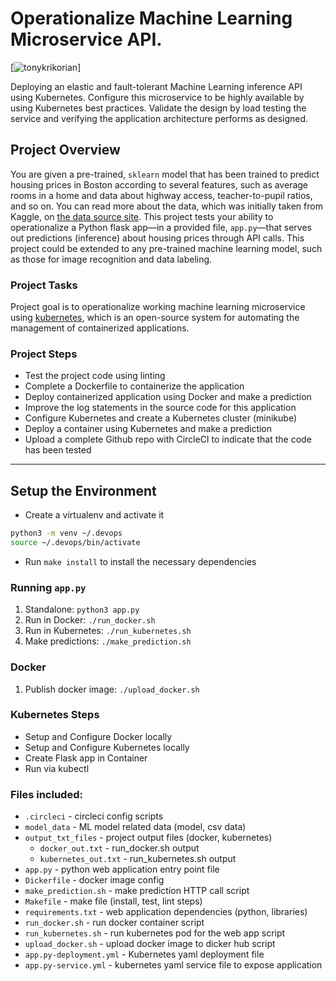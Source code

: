# Operationalize Machine Learning Microservice API.

[![tonykrikorian](https://circleci.com/gh/tonykrikorian/udacity-project04.svg?style=svg)]

Deploying an elastic and fault-tolerant Machine Learning inference API using Kubernetes. Configure this
microservice to be highly available by using Kubernetes best practices. Validate the design by load testing the service and verifying the application architecture performs as designed.

## Project Overview

You are given a pre-trained, `sklearn` model that has been trained to predict housing prices in Boston according to several features, such as average rooms in a home and data about highway access, teacher-to-pupil ratios, and so on. You can read more about the data, which was initially taken from Kaggle, on [the data source site](https://www.kaggle.com/c/boston-housing). This project tests your ability to operationalize a Python flask app—in a provided file, `app.py`—that serves out predictions (inference) about housing prices through API calls. This project could be extended to any pre-trained machine learning model, such as those for image recognition and data labeling.

### Project Tasks

Project goal is to operationalize working machine learning microservice using [kubernetes](https://kubernetes.io/), which is an open-source system for automating the management of containerized applications.

### Project Steps

* Test the project code using linting
* Complete a Dockerfile to containerize the application
* Deploy  containerized application using Docker and make a prediction
* Improve the log statements in the source code for this application
* Configure Kubernetes and create a Kubernetes cluster (minikube)
* Deploy a container using Kubernetes and make a prediction
* Upload a complete Github repo with CircleCI to indicate that the code has been tested

---

## Setup the Environment

* Create a virtualenv and activate it

```sh
python3 -m venv ~/.devops
source ~/.devops/bin/activate
```

* Run `make install` to install the necessary dependencies

### Running `app.py`

1. Standalone:  `python3 app.py`
2. Run in Docker:  `./run_docker.sh`
3. Run in Kubernetes:  `./run_kubernetes.sh`
4. Make predictions: `./make_prediction.sh`

### Docker

1. Publish docker image: `./upload_docker.sh`

### Kubernetes Steps

* Setup and Configure Docker locally
* Setup and Configure Kubernetes locally
* Create Flask app in Container
* Run via kubectl

### Files included:

* `.circleci` - circleci config scripts
* `model_data` - ML model related data (model, csv data)
* `output_txt_files` - project output files (docker, kubernetes)
    * `docker_out.txt` - run_docker.sh output
    * `kubernetes_out.txt` - run_kubernetes.sh output
* `app.py` - python web application entry point file
* `Dickerfile` - docker image config
* `make_prediction.sh` - make prediction HTTP call script
* `Makefile` - make file (install, test, lint steps)
* `requirements.txt` - web application dependencies (python, libraries)
* `run_docker.sh` - run docker container script
* `run_kubernetes.sh` - run kubernetes pod for the web app script
* `upload_docker.sh` - upload docker image to dicker hub script
* `app.py-deployment.yml` - Kubernetes yaml deployment file
* `app.py-service.yml` - kubernetes yaml service file to expose application

